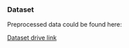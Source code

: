 ### Dataset

Preprocessed data could be found here:

[Dataset drive link](https://drive.google.com/drive/folders/1ri5GgwqD_zxW52a0vv5nx12eL_IO8UWf?usp=share_link)
